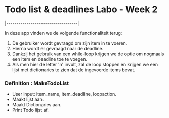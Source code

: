 # Todo list & deadlines Labo - Week 2

|-----------------------------------|

In deze app vinden we de volgende functionaliteit terug:

1. De gebruiker wordt gevraagd om zijn item in te voeren.
2. Hierna wordt er gevraagd naar de deadline.
3. Dankzij het gebruik van een while-loop krijgen we de optie om
   nogmaals een item en deadline toe te voegen.
4. Als men hier de letter 'n' invult, zal de loop stoppen en
   krijgen we een lijst met dictionaries te zien dat de ingevoerde
   items bevat.

### Definition : MakeTodoList

- User input: item_name, item_deadline, loopaction.
- Maakt lijst aan.
- Maakt Dictionaries aan.
- Print Todo lijst af.
